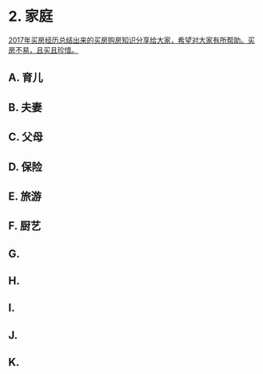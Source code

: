 # 2. 家庭 
[2017年买房经历总结出来的买房购房知识分享给大家，希望对大家有所帮助。买房不易，且买且珍惜。](https://github.com/Ewenwan/hangzhou_house_knowledge)

## A. 育儿

## B. 夫妻

## C. 父母

## D. 保险

## E. 旅游

## F. 厨艺

## G. 

## H.

## I.

## J.

## K.

